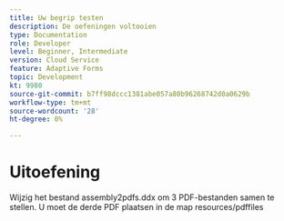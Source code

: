 ```yaml
---
title: Uw begrip testen
description: De oefeningen voltooien
type: Documentation
role: Developer
level: Beginner, Intermediate
version: Cloud Service
feature: Adaptive Forms
topic: Development
kt: 9980
source-git-commit: b7ff98dccc1381abe057a80b96268742d0a0629b
workflow-type: tm+mt
source-wordcount: '28'
ht-degree: 0%

---
```


# Uitoefening

Wijzig het bestand assembly2pdfs.ddx om 3 PDF-bestanden samen te stellen. U moet de derde PDF plaatsen in de map resources/pdffiles
